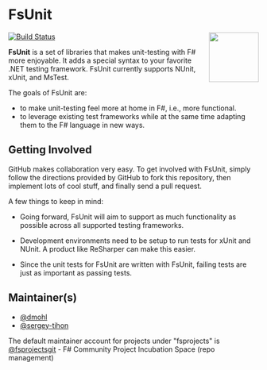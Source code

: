 # FsUnit

<img align="right" width="100" style="margin-left:20px" src="https://github.com/fsprojects/fsunit/blob/master/docs/files/img/logo.png?raw=true">

[![Build Status](https://github.com/fsprojects/FsUnit/workflows/Build%20and%20Test/badge.svg?branch=master)](https://github.com/fsprojects/FsUnit/actions?query=branch%3Amaster)

**FsUnit** is a set of libraries that makes unit-testing with F# more enjoyable. It adds a special syntax to your favorite .NET testing framework.
FsUnit currently supports NUnit, xUnit, and MsTest.

The goals of FsUnit are:

* to make unit-testing feel more at home in F#, i.e., more functional.
* to leverage existing test frameworks while at the same time adapting them to the F# language in new ways.

## Getting Involved

GitHub makes collaboration very easy. To get involved with FsUnit, simply follow the directions provided by GitHub to
fork this repository, then implement lots of cool stuff, and finally send a pull request.

A few things to keep in mind:

* Going forward, FsUnit will aim to support as much functionality as possible across all supported testing frameworks.

* Development environments need to be setup to run tests for xUnit and NUnit. A product like ReSharper can make this easier.

* Since the unit tests for FsUnit are written with FsUnit, failing tests are just as important as passing tests.  


## Maintainer(s)

- [@dmohl](https://github.com/dmohl)
- [@sergey-tihon](https://github.com/sergey-tihon)

The default maintainer account for projects under "fsprojects" is [@fsprojectsgit](https://github.com/fsprojectsgit) - F# Community Project Incubation Space (repo management)
